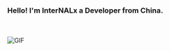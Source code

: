 ### Hello! I'm InterNALx a Developer from China.

<br />
<br />
  <img align="left" alt="GIF" src="https://github.com/InterNALXz/InterNALXz/blob/main/htul.gif" />

